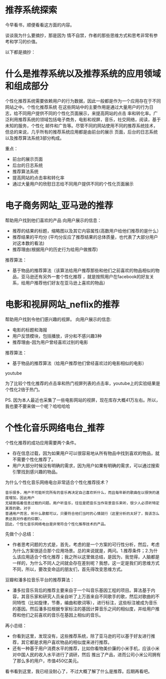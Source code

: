 # 推荐系统探索
今早看书，顺便看看这方面的内容。

谈谈我为什么要摘抄，那是因为 情不自禁，作者的那些思维方式和思考非常有参考和学习的价值。

以下都是摘抄：

#  什么是推荐系统以及推荐系统的应用领域和组成部分
 个性化推荐系统需要依赖用户的行为数据，因此一般都是作为一个应用存在于不同网站之中。个性化推荐系统
在这些网站中的主要作用是通过大量用户的行为日志，给不同用户提供不同的个性化页面展示，来提高网站的点击
率和转化率。广泛利用推荐系统的领域包括电子商务，电影和视屏，音乐，社交网络，阅读，基于未知的服务，个性化
邮件和广告等。尽管不同的网站使用不同的推荐系统技术，但总的来说，几乎所有的推荐系统应用都是由前台的展示
页面，后台的日志系统以及推荐算法系统3部分构成。

重点：
* 前台的展示页面
* 后台的日志系统
* 推荐算法系统
* 提高网站的点击率和转化率
* 通过大量用户的欣慰日志给不同用户提供不同的个性化页面展示

# 电子商务网站_亚马逊的推荐
帮助用户找到他们喜欢的产品
向用户展示的信息：
* 推荐的结果的标题，缩略图以及其它内容属性(高数用户给他们推荐的是什么）
* 推荐结果的平均分 (平均分反应了推荐结果的总体质量，也代表了大部分用户对这本数的看法)
* 推荐理由(根据用户的历史行为给用户做推荐)

推荐算法：
* 基于物品的推荐算法（该算法给用户推荐那些和他们之前喜欢的物品相似的物品，亚马逊还有另外一套个性化推荐
，就是按照用户在facebook的好友关系，给用户推荐他们好友在亚马逊上喜欢的物品）


# 电影和视屏网站_neflix的推荐
帮助用户找到令他们感兴趣的视屏。
向用户展示的信息:
* 电影的标题和海报
* 用户反馈模块，包括播放，评分和不感兴趣3种
* 推荐理由-因为用户曾经喜欢过别的电影

推荐算法：
* 基于物品的推荐算法（给用户推荐他们曾经喜欢过的电影相似的电影）

youtube

为了比较个性化推荐的点击率和热门视屏列表的点击率，youtube上的实验结果是个性化2倍于热门。

PS. 因为本人最近也采集了一些电影网站的视屏，现在库存大概41万左右。所以，我也要不要来做一个呢？哈哈哈哈

# 个性化音乐网络电台_推荐
个性化推荐的成功应用需要两个条件。
* 存在信息过载，因为如果用户可以很容易地从所有物品中找到喜欢的物品，就不需要个性化推荐了。
* 用户大部分时候没有明确的需求，因为用户如果有明确的需求，可以通过搜索引擎找到感兴趣的物品。

为什么个性化音乐网络电台非常适合个性化推荐技术？

	音乐很多，用户不可能听完所有的音乐再决定自己喜欢听什么，而且每年新的歌曲在以很快的速度增加，因此用户
	无疑面临着信息过载的问题。用户听音乐，往往是把音乐当作背景音乐来听，很少人必须听特定某首的歌。对于
	普通用户而言，听什么歌都可以，只要符合他们当时的心情就行（这里分析的太好了，我该怎么表达我对作者的仰慕），
	因此，个性化音乐网络电台是非常符合个性化推荐技术的产品。

先做个小总结：
* 作者思考问题的方式是，首先，考虑的是一个方案的可行性分析，然后，考虑为什么方案很适合那个应用场景。总的来说就是，两问。1.推荐条件；2.为什么该应用适合个性化推荐；我之所以这里做总结，是因为，我觉得，人脑都是一样的，为什么不同人之间就会存在差别呢？我想，这一定是我们的思维方式不同，所以，要改变命运的朋友们，首先得改变思维方式。

豆瓣和潘多拉音乐平台的推荐算法：

* 潘多拉音乐背后的推荐主要来自于一个叫音乐基因工程的项目。算法基于内容，其音乐家和研究人员亲自听了上万首来自不同歌手的歌，然后对歌曲的不同特性（比如旋律，节奏，编曲和歌词等），进行标注，这些标注被成为音乐的基因。然后潘多拉根据专家标注的基因计算音乐之间的相似度，并给用户推荐和他们之前喜欢的音乐在基因上相似的音乐。


再小总结：
* 你看到这里，发现没有，这些推荐系统，除了亚马逊的可以基于好友进行推荐，其它都是求用户喜欢物品的相似度来进行推荐。
* 还有一种基于用户消费水平的推荐，比如你看物美价廉的小米手机，应该小米对中国人民的收入水平进行了调研，然后
推出了产品，进而公司小米公司拥有了那么多的用户，市值450亿美元。

看书看到这里，我已经没耐心了，不过大概了解了什么是推荐。后期再看吧。

